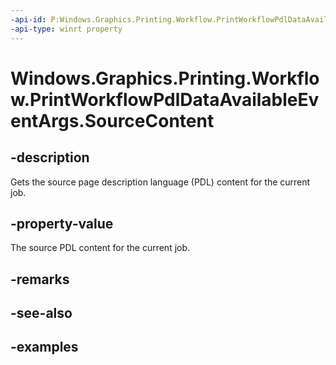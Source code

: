 ```yaml
---
-api-id: P:Windows.Graphics.Printing.Workflow.PrintWorkflowPdlDataAvailableEventArgs.SourceContent
-api-type: winrt property
---
```


# Windows.Graphics.Printing.Workflow.PrintWorkflowPdlDataAvailableEventArgs.SourceContent

<!--
public Windows.Graphics.Printing.Workflow.PrintWorkflowPdlSourceContent SourceContent { get; }
-->


## -description

Gets the source page description language (PDL) content for the current job.

## -property-value

The source PDL content for the current job.

## -remarks

## -see-also

## -examples


